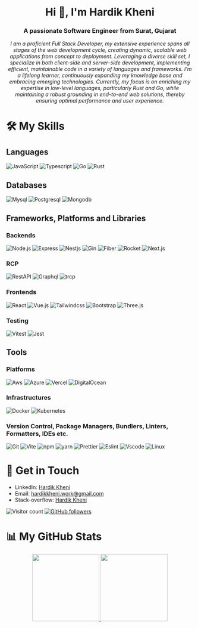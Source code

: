 <!-- <p align="center">
  <img src="https://link-to-your-photo-or-a-banner" alt="banner that says your name and your specialization">
</p> -->

<h1 align="center">Hi 👋, I'm Hardik Kheni</h1>
<h3 align="center">A passionate Software Engineer from Surat, Gujarat</h3>

<p align="center"> 
  <i>
    I am a proficient Full Stack Developer, my extensive experience spans all stages of the web development cycle, creating dynamic, scalable web applications from concept to deployment. Leveraging a diverse skill set, I specialize in both client-side and server-side development, implementing efficient, maintainable code in a variety of languages and frameworks. I'm a lifelong learner, continuously expanding my knowledge base and embracing emerging technologies. Currently, my focus is on enriching my expertise in low-level languages, particularly Rust and Go, while maintaining a robust grounding in end-to-end web solutions, thereby ensuring optimal performance and user experience.
  </i>
</p>

# 🛠️ My Skills

## Languages
  ![JavaScript](https://img.shields.io/badge/-JavaScript-333333?style=flat&logo=javascript)
  ![Typescript](https://img.shields.io/badge/-Typescript-333333?style=flat&logo=Typescript)
  ![Go](https://img.shields.io/badge/-Go-333333?style=flat&logo=go)
  ![Rust](https://img.shields.io/badge/-Rust-333333?style=flat&logo=rust)

## Databases
  ![Mysql](https://img.shields.io/badge/-Mysql-333333?style=flat&logo=mysql)
  ![Postgresql](https://img.shields.io/badge/-Postgresql-333333?style=flat&logo=postgresql)
  ![Mongodb](https://img.shields.io/badge/-Mongodb-333333?style=flat&logo=mongodb)

## Frameworks, Platforms and Libraries

### Backends
  ![Node.js](https://img.shields.io/badge/-Node.js-333333?style=flat&logo=node.js)
  ![Express](https://img.shields.io/badge/-Express-333333?style=flat&logo=express)
  ![Nestjs](https://img.shields.io/badge/-Nestjs-333333?style=flat&logo=nestjs)
  ![Gin](https://img.shields.io/badge/-Gin-333333?style=flat&logo=gin)
  ![Fiber](https://img.shields.io/badge/-Fiber-333333?style=flat&logo=fiber)
  ![Rocket](https://img.shields.io/badge/-Rocket-333333?style=flat&logo=rocket)
  ![Next.js](https://img.shields.io/badge/-Next.js-333333?style=flat&logo=next.js)

### RCP
  ![RestAPI](https://img.shields.io/badge/-RestAPI-333333?style=flat&logo=RestAPI)
  ![Graphql](https://img.shields.io/badge/-Graphql-333333?style=flat&logo=graphql)
  ![trcp](https://img.shields.io/badge/-trcp-333333?style=flat&logo=trcp)

### Frontends
  ![React](https://img.shields.io/badge/-React-333333?style=flat&logo=react)
  ![Vue.js](https://img.shields.io/badge/-Vue.js-333333?style=flat&logo=vue.js)
  ![Tailwindcss](https://img.shields.io/badge/-Tailwind-333333?style=flat&logo=tailwindcss)
  ![Bootstrap](https://img.shields.io/badge/-Bootstrap-333333?style=flat&logo=bootstrap)
  ![Three.js](https://img.shields.io/badge/-Three.js-333333?style=flat&logo=three.js)
  
### Testing
  ![Vitest](https://img.shields.io/badge/-Vitest-333333?style=flat&logo=vitest)
  ![Jest](https://img.shields.io/badge/-Jest-333333?style=flat&logo=jest)

## Tools

### Platforms
  ![Aws](https://img.shields.io/badge/-Aws-333333?style=flat)
  ![Azure](https://img.shields.io/badge/-Azure-333333?style=flat&logo=azure)
  ![Vercel](https://img.shields.io/badge/-vercel-333333?style=flat&logo=vercel)
  ![DigitalOcean](https://img.shields.io/badge/-DigitalOcean-333333?style=flat&logo=DigitalOcean)

### Infrastructures
  ![Docker](https://img.shields.io/badge/-Docker-333333?style=flat&logo=docker)
  ![Kubernetes](https://img.shields.io/badge/-Kubernetes-333333?style=flat&logo=kubernetes)

### Version Control, Package Managers, Bundlers, Linters, Formatters, IDEs etc.
  ![Git](https://img.shields.io/badge/-Git-333333?style=flat&logo=git)
  ![Vite](https://img.shields.io/badge/-Vite-333333?style=flat&logo=vite)
  ![npm](https://img.shields.io/badge/-npm-333333?style=flat&logo=npm)
  ![yarn](https://img.shields.io/badge/-yarn-333333?style=flat&logo=yarn)
  ![Prettier](https://img.shields.io/badge/-Prettier-333333?style=flat&logo=prettier)
  ![Eslint](https://img.shields.io/badge/-Eslint-333333?style=flat&logo=eslint)
  ![Vscode](https://img.shields.io/badge/-Vscode-333333?style=flat&logo=vscode)
  ![Linux](https://img.shields.io/badge/-Linux-333333?style=flat&logo=linux)


<!-- ## 🚀 Some of My Projects

### Project 1 | ![Python](https://img.shields.io/badge/-Python-333333?style=flat&logo=python) ![Django](https://img.shields.io/badge/-Django-333333?style=flat&logo=django)

**[Project Name](link to project)** - A brief description of what the project does.

<p align="center">
  <img src="project-1.gif" alt="project 1 gif">
</p>

### Project 2 | ![React](https://img.shields.io/badge/-React-333333?style=flat&logo=react)

**[Project Name](link to project)** - A brief description of what the project does.

<p align="center">
  <img src="project-2.gif" alt="project 2 gif">
</p> -->

# 💬 Get in Touch 

- LinkedIn: [Hardik Kheni](https://www.linkedin.com/in/hardik-kheni-2313b0165/)
- Email: hardikkheni.work@gmail.com
- Stack-overflow: [Hardik Kheni](https://stackoverflow.com/users/16026649/hardik-kheni)

![Visitor count](https://visitor-badge.laobi.icu/badge?page_id=username.repoName)   [![GitHub followers](https://img.shields.io/github/followers/hardikkheni.svg?style=social&label=Follow)](https://github.com/hardikkheni?tab=followers)

# 📊 My GitHub Stats

<p align="center">
  <a href="https://github.com/hardikkheni">
    <img height="180em" src="https://github-readme-stats-eight-theta.vercel.app/api?username=hardikkheni&show_icons=true&theme=algolia&include_all_commits=true&count_private=true"/>
    <img height="180em" src="https://github-readme-stats-eight-theta.vercel.app/api/top-langs/?username=hardikkheni&layout=compact&langs_count=8&theme=algolia"/>
  </a>
</p>
